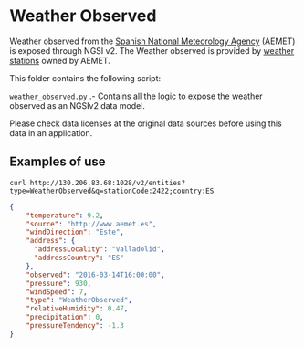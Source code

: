 # Weather Observed

Weather observed from the [Spanish National Meteorology Agency](http://aemet.es) (AEMET) is exposed through NGSI v2.
The Weather observed is provided by [weather stations](../../PointOfInterest/WeatherStation) owned by AEMET. 

This folder contains the following script:

`weather_observed.py` .- Contains all the logic to expose the weather observed as an NGSIv2 data model.

Please check data licenses at the original data sources before using this data in an application. 

## Examples of use

```curl http://130.206.83.68:1028/v2/entities?type=WeatherObserved&q=stationCode:2422;country:ES```

```json
{
    "temperature": 9.2,
    "source": "http://www.aemet.es",
    "windDirection": "Este",
    "address": {
      "addressLocality": "Valladolid",
      "addressCountry": "ES"
    },
    "observed": "2016-03-14T16:00:00",
    "pressure": 930,
    "windSpeed": 7,
    "type": "WeatherObserved",
    "relativeHumidity": 0.47,
    "precipitation": 0,
    "pressureTendency": -1.3
}
```